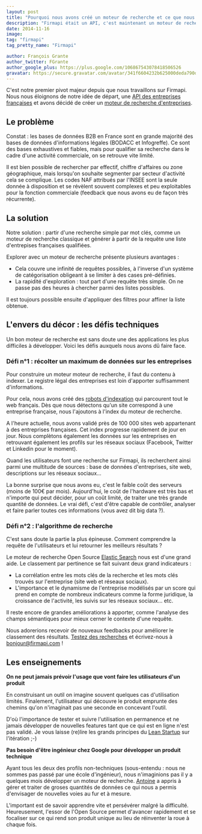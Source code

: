 ```yaml
---
layout: post
title: "Pourquoi nous avons créé un moteur de recherche et ce que nous avons appris"
description: "Firmapi était un API, c'est maintenant un moteur de recherche d'entreprises. Voici pourquoi nous avons effectué ce pivot."
date: 2014-11-16
image:
tag: "firmapi"
tag_pretty_name: "Firmapi"

author: François Grante
author_twitter: FGrante
author_google_plus: https://plus.google.com/106867543078418506526
gravatar: https://secure.gravatar.com/avatar/341f6604232b625000deda790d8d39cd?d=mm&s=30&r=G
---
```


C'est notre premier pivot majeur depuis que nous travaillons sur Firmapi. Nous nous éloignons de notre idée de départ, une <a href="http://api.firmapi.com/" target="_blank">API des entreprises françaises</a> et avons décidé de créer un <a href="https://firmapi.com" target="_blank">moteur de recherche d'entreprises</a>.

## Le problème

Constat : les bases de données B2B en France sont en grande majorité des bases de données d'informations légales (BODACC et Infogreffe). Ce sont des bases exhaustives et fiables, mais pour qualifier sa recherche dans le cadre d'une activité commerciale, on se retrouve vite limité.

Il est bien possible de rechercher par effectif, chiffre d'affaires ou zone géographique, mais lorsqu'on souhaite segmenter par secteur d'activité cela se complique. Les codes NAF attribués par l'INSEE sont la seule donnée à disposition et se révèlent souvent complexes et peu exploitables pour la fonction commerciale (feedback que nous avons eu de façon très récurrente).

## La solution

Notre solution : partir d'une recherche simple par mot clés, comme un moteur de recherche classique et générer à partir de la requête une liste d'entrepises françaises qualifiées.

Explorer avec un moteur de recherche présente plusieurs avantages :

* Cela couvre une infinité de requêtes possibles, à l'inverse d'un système de catégorisation obligeant à se limiter à des cases pré-définies.
* La rapidité d'exploration : tout part d'une requête très simple. On ne passe pas des heures à chercher parmi des listes possibles.

Il est toujours possible ensuite d'appliquer des filtres pour affiner la liste obtenue.

## L'envers du décor : les défis techniques

Un bon moteur de recherche est sans doute une des applications les plus difficiles à développer. Voici les défis auxquels nous avons dû faire face.

### Défi n°1 : récolter un maximum de données sur les entreprises

Pour construire un moteur moteur de recherche, il faut du contenu à indexer. Le registre légal des entreprises est loin d'apporter suffisamment d'informations.

Pour cela, nous avons créé des <a href="http://fr.wikipedia.org/wiki/Robot_d'indexation" target="_blank">robots d'indexation</a> qui parcourent tout le web français. Dès que nous détectons qu'un site correspond à une entreprise française, nous l'ajoutons à l'index du moteur de recherche.

A l'heure actuelle, nous avons validé près de 100 000 sites web appartenant à des entreprises françaises. Cet index progresse rapidement de jour en jour. Nous complètons également les données sur les entreprises en retrouvant également les profils sur les réseaux sociaux (Facebook, Twitter et Linkedin pour le moment).

Quand les utilisateurs font une recherche sur Firmapi, ils recherchent ainsi parmi une multitude de sources : base de données d'entreprises, site web, descriptions sur les réseaux sociaux...

La bonne surprise que nous avons eu, c'est le faible coût des serveurs (moins de 100€ par mois). Aujourd'hui, le coût de l'hardware est très bas et n'importe qui peut décider, pour un coût limité, de traiter une très grande quantité de données. Le vrai défi, c'est d'être capable de contrôler, analyser et faire parler toutes ces informations (vous avez dit big data ?).

### Défi n°2 : l'algorithme de recherche

C'est sans doute la partie la plus épineuse. Comment comprendre la requête de l'utilisateurs et lui retourner les meilleurs résultats ?

Le moteur de recherche Open Source <a href="http://www.elasticsearch.org/" target="_blank">Elastic Search</a> nous est d'une grand aide. Le classement par pertinence se fait suivant deux grand indicateurs :

* La corrélation entre les mots clés de la recherche et les mots clés trouvés sur l'entreprise (site web et réseaux sociaux).
* L'importance et le dynamisme de l'entreprise modélisés par un score qui prend en compte de nombreux indicateurs comme la forme juridique, la croissance de l'activité, les suivis sur les réseaux sociaux... etc.

Il reste encore de grandes améliorations à apporter, comme l'analyse des champs sémantiques pour mieux cerner le contexte d'une requête.

Nous adorerions recevoir de nouveaux feedbacks pour améliorer le classement des résultats. <a href="https://firmapi.com" target="_blank">Testez des recherches</a> et écrivez-nous à <a href="mailto:bonjour@firmapi.com">bonjour@firmapi.com</a> !

## Les enseignements

**On ne peut jamais prévoir l'usage que vont faire les utilisateurs d'un produit**

En construisant un outil on imagine souvent quelques cas d'utilisation limités. Finalement, l'utilisateur qui découvre le produit emprunte des chemins qu'on n'imaginait pas une seconde en concevant l'outil.

D'où l'importance de tester et suivre l'utilisation en permanence et ne jamais développer de nouvelles features tant que ce qui est en ligne n'est pas validé. Je vous laisse (re)lire les grands principes du <a href="http://fr.wikipedia.org/wiki/Lean_Startup" target="_blank">Lean Startup</a> sur l'itération ;-)

**Pas besoin d'être ingénieur chez Google pour développer un produit technique**

Ayant tous les deux des profils non-techniques (sous-entendu : nous ne sommes pas passé par une école d'ingénieur), nous n'imaginions pas il y a quelques mois développer un moteur de recherche. <a href="https://twitter.com/antoinefink" target="_blank">Antoine</a> a appris à gérer et traiter de groses quantités de données ce qui nous a permis d'envisager de nouvelles voies au fur et à mesure.

L'important est de savoir apprendre vite et persévérer malgré la difficulté. Heureusement, l'essor de l'Open Source permet d'avancer rapidement et se focaliser sur ce qui rend son produit unique au lieu de réinventer la roue à chaque fois.